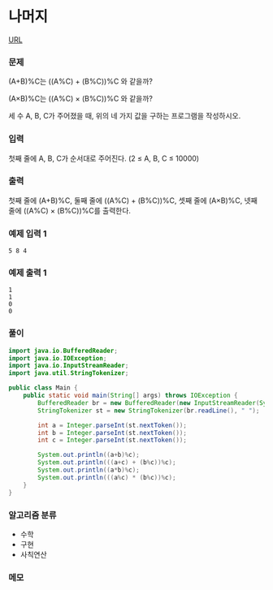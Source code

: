 나머지
=============
[URL](https://www.acmicpc.net/problem/10430)

### 문제
(A+B)%C는 ((A%C) + (B%C))%C 와 같을까?

(A×B)%C는 ((A%C) × (B%C))%C 와 같을까?

세 수 A, B, C가 주어졌을 때, 위의 네 가지 값을 구하는 프로그램을 작성하시오.

### 입력
첫째 줄에 A, B, C가 순서대로 주어진다. (2 ≤ A, B, C ≤ 10000)

### 출력
첫째 줄에 (A+B)%C, 둘째 줄에 ((A%C) + (B%C))%C, 셋째 줄에 (A×B)%C, 넷째 줄에 ((A%C) × (B%C))%C를 출력한다.

### 예제 입력 1
```
5 8 4
```

### 예제 출력 1
```
1
1
0
0
```

### 풀이
```java
import java.io.BufferedReader;
import java.io.IOException;
import java.io.InputStreamReader;
import java.util.StringTokenizer;

public class Main {
    public static void main(String[] args) throws IOException {
        BufferedReader br = new BufferedReader(new InputStreamReader(System.in));
        StringTokenizer st = new StringTokenizer(br.readLine(), " ");

        int a = Integer.parseInt(st.nextToken());
        int b = Integer.parseInt(st.nextToken());
        int c = Integer.parseInt(st.nextToken());

        System.out.println((a+b)%c);
        System.out.println(((a+c) + (b%c))%c);
        System.out.println((a*b)%c);
        System.out.println(((a%c) * (b%c))%c);
    }
}
```

### 알고리즘 분류 
- 수학
- 구현
- 사칙연산

### 메모
